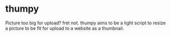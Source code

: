 # thumpy
Picture too big for upload? fret not. thumpy aims to be a light script to resize a picture to be fit for upload to a website as a thumbnail.
